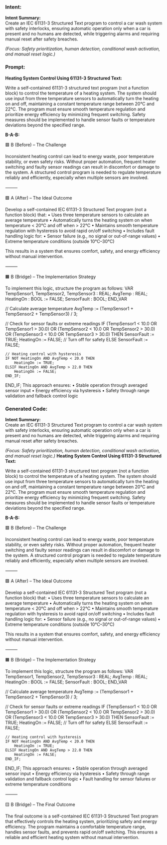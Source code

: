 ### Intent:
**Intent Summary:**  
Create an IEC 61131-3 Structured Text program to control a car wash system with safety interlocks, ensuring automatic operation only when a car is present and no humans are detected, while triggering alarms and requiring manual reset after safety breaches.  

*(Focus: Safety prioritization, human detection, conditional wash activation, and manual reset logic.)*

### Prompt:
**Heating System Control Using 61131-3 Structured Text:**

Write a self-contained 61131-3 structured text program (not a function block) to control the temperature of a heating system. The system should use input from three temperature sensors to automatically turn the heating on and off, maintaining a constant temperature range between 20°C and 22°C. The program must ensure smooth temperature regulation and prioritize energy efficiency by minimizing frequent switching. Safety measures should be implemented to handle sensor faults or temperature deviations beyond the specified range.

**B-A-B:**

🟥 B (Before) – The Challenge

Inconsistent heating control can lead to energy waste, poor temperature stability, or even safety risks. Without proper automation, frequent heater switching and faulty sensor readings can result in discomfort or damage to the system. A structured control program is needed to regulate temperature reliably and efficiently, especially when multiple sensors are involved.

⸻

🟩 A (After) – The Ideal Outcome

Develop a self-contained IEC 61131-3 Structured Text program (not a function block) that:
	•	Uses three temperature sensors to calculate an average temperature
	•	Automatically turns the heating system on when temperature < 20°C and off when > 22°C
	•	Maintains smooth temperature regulation with hysteresis to avoid rapid on/off switching
	•	Includes fault handling logic for:
	•	Sensor failure (e.g., no signal or out-of-range values)
	•	Extreme temperature conditions (outside 10°C–30°C)

This results in a system that ensures comfort, safety, and energy efficiency without manual intervention.

⸻

🟧 B (Bridge) – The Implementation Strategy

To implement this logic, structure the program as follows:
VAR
    TempSensor1, TempSensor2, TempSensor3 : REAL;
    AvgTemp : REAL;
    HeatingOn : BOOL := FALSE;
    SensorFault : BOOL;
END_VAR

// Calculate average temperature
AvgTemp := (TempSensor1 + TempSensor2 + TempSensor3) / 3;

// Check for sensor faults or extreme readings
IF (TempSensor1 < 10.0 OR TempSensor1 > 30.0) OR
   (TempSensor2 < 10.0 OR TempSensor2 > 30.0) OR
   (TempSensor3 < 10.0 OR TempSensor3 > 30.0) THEN
    SensorFault := TRUE;
    HeatingOn := FALSE; // Turn off for safety
ELSE
    SensorFault := FALSE;

    // Heating control with hysteresis
    IF NOT HeatingOn AND AvgTemp < 20.0 THEN
        HeatingOn := TRUE;
    ELSIF HeatingOn AND AvgTemp > 22.0 THEN
        HeatingOn := FALSE;
    END_IF;
END_IF;
This approach ensures:
	•	Stable operation through averaged sensor input
	•	Energy efficiency via hysteresis
	•	Safety through range validation and fallback control logic

### Generated Code:
**Intent Summary:**  
Create an IEC 61131-3 Structured Text program to control a car wash system with safety interlocks, ensuring automatic operation only when a car is present and no humans are detected, while triggering alarms and requiring manual reset after safety breaches.  

*(Focus: Safety prioritization, human detection, conditional wash activation, and manual reset logic.)*
**Heating System Control Using 61131-3 Structured Text:**

Write a self-contained 61131-3 structured text program (not a function block) to control the temperature of a heating system. The system should use input from three temperature sensors to automatically turn the heating on and off, maintaining a constant temperature range between 20°C and 22°C. The program must ensure smooth temperature regulation and prioritize energy efficiency by minimizing frequent switching. Safety measures should be implemented to handle sensor faults or temperature deviations beyond the specified range.

**B-A-B:**

🟥 B (Before) – The Challenge

Inconsistent heating control can lead to energy waste, poor temperature stability, or even safety risks. Without proper automation, frequent heater switching and faulty sensor readings can result in discomfort or damage to the system. A structured control program is needed to regulate temperature reliably and efficiently, especially when multiple sensors are involved.

⸻

🟩 A (After) – The Ideal Outcome

Develop a self-contained IEC 61131-3 Structured Text program (not a function block) that:
	•	Uses three temperature sensors to calculate an average temperature
	•	Automatically turns the heating system on when temperature < 20°C and off when > 22°C
	•	Maintains smooth temperature regulation with hysteresis to avoid rapid on/off switching
	•	Includes fault handling logic for:
	•	Sensor failure (e.g., no signal or out-of-range values)
	•	Extreme temperature conditions (outside 10°C–30°C)

This results in a system that ensures comfort, safety, and energy efficiency without manual intervention.

⸻

🟧 B (Bridge) – The Implementation Strategy

To implement this logic, structure the program as follows:
VAR
    TempSensor1, TempSensor2, TempSensor3 : REAL;
    AvgTemp : REAL;
    HeatingOn : BOOL := FALSE;
    SensorFault : BOOL;
END_VAR

// Calculate average temperature
AvgTemp := (TempSensor1 + TempSensor2 + TempSensor3) / 3;

// Check for sensor faults or extreme readings
IF (TempSensor1 < 10.0 OR TempSensor1 > 30.0) OR
   (TempSensor2 < 10.0 OR TempSensor2 > 30.0) OR
   (TempSensor3 < 10.0 OR TempSensor3 > 30.0) THEN
    SensorFault := TRUE;
    HeatingOn := FALSE; // Turn off for safety
ELSE
    SensorFault := FALSE;

    // Heating control with hysteresis
    IF NOT HeatingOn AND AvgTemp < 20.0 THEN
        HeatingOn := TRUE;
    ELSIF HeatingOn AND AvgTemp > 22.0 THEN
        HeatingOn := FALSE;
    END_IF;
END_IF;
This approach ensures:
	•	Stable operation through averaged sensor input
	•	Energy efficiency via hysteresis
	•	Safety through range validation and fallback control logic
	•	Fault handling for sensor failures or extreme temperature conditions

⸻

🟨 B (Bridge) – The Final Outcome

The final outcome is a self-contained IEC 61131-3 Structured Text program that effectively controls the heating system, prioritizing safety and energy efficiency. The program maintains a comfortable temperature range, handles sensor faults, and prevents rapid on/off switching. This ensures a reliable and efficient heating system without manual intervention.
